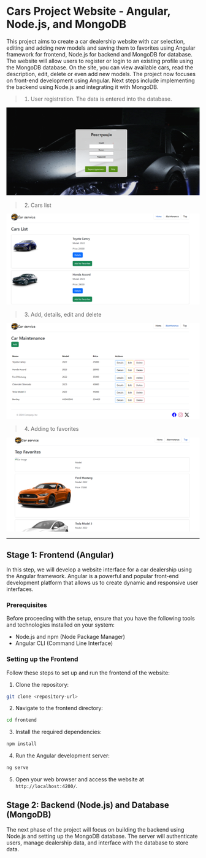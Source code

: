 # Cars Project Website - Angular, Node.js, and MongoDB
This project aims to create a car dealership website with car selection, editing and adding new models and saving them to favorites using Angular framework for frontend, Node.js for backend and MongoDB for database. The website will allow users to register or login to an existing profile using the MongoDB database. On the site, you can view available cars, read the description, edit, delete or even add new models. The project now focuses on front-end development using Angular. Next steps include implementing the backend using Node.js and integrating it with MongoDB.

> 1. User registration. The data is entered into the database.

![Alt-текст](images/Register.png "Register")
> 2. Cars list

![Alt-текст](images/Home.png "Home")
> 3. Add, details, edit and delete

![Alt-текст](images/maintenance.png "Maintenance")
> 4. Adding to favorites

![Alt-текст](images/Top.png "Top")
___
## Stage 1: Frontend (Angular)

In this step, we will develop a website interface for a car dealership using the Angular framework. Angular is a powerful and popular front-end development platform that allows us to create dynamic and responsive user interfaces.

### Prerequisites

Before proceeding with the setup, ensure that you have the following tools and technologies installed on your system:

- Node.js and npm (Node Package Manager)
- Angular CLI (Command Line Interface)

### Setting up the Frontend

Follow these steps to set up and run the frontend of the website:

1. Clone the repository:

```bash
git clone <repository-url>
```

2. Navigate to the frontend directory:

```bash
cd frontend
```

3. Install the required dependencies:

```bash
npm install
```

4. Run the Angular development server:

```bash
ng serve
```

5. Open your web browser and access the website at `http://localhost:4200/`.
## Stage 2: Backend (Node.js) and Database (MongoDB)

The next phase of the project will focus on building the backend using Node.js and setting up the MongoDB database. The server will authenticate users, manage dealership data, and interface with the database to store data.
